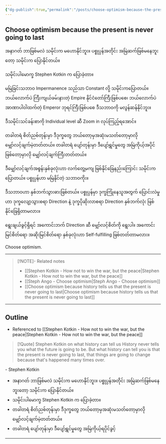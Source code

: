 ```yaml
---
{"dg-publish":true,"permalink":"/posts/choose-optimism-because-the-present-is-never-going-to-last/","tags":["posts","opinions","growth"],"created":"2024-12-24"}
---
```


## Choose optimism because the present is never going to last

အနာဂတ် ဘာဖြစ်မလဲ သမိုင်းက မဟောနိုင်ဘူး။ ပစ္စုပ္ပန်အတိုင်း အမြဲဆက်ဖြစ်မနေဘူးတော့ သမိုင်းက ပြောနိုင်တယ်။

သမိုင်းပါမောက္ခ Stephen Kotkin က ပြောခဲ့တာ။

မမြဲခြင်းသဘာဝ Impermanence သည်သာ Constant လို့ သမိုင်းကပြောတယ်။ ဘယ်လောက်ပဲ ကြီးကျယ်ခမ်းနားတဲ့ Empire နိုင်ငံတော်ကြီးဖြစ်ပစေ၊ ဘယ်လောက်ပဲ အာဏာပါဝါထက်တဲ့ Emperor ဘုရင်ကြီးဖြစ်ပစေ ဒီသဘာဝကို မလွန်ဆန်နိုင်ဘူး။

ဒီသမိုင်းသင်ခန်းစာကို Individual level ဆီ Zoom in လုပ်ကြည့်ရအောင်။

တခါတရံ စိတ်ညစ်တုန်းမှာ ဒီဒုက္ခတွေ ဘယ်တော့မှအဆုံးမသတ်တော့မှာလို မျှော်လင့်ချက်မဲ့တတ်တယ်။ တခါတရံ ပျော်တုန်းမှာ ဒီပျော်ရွှင်မှုတွေ အမြဲကိုယ့်အပိုင်ဖြစ်တော့မှာလို မျှော်လင့်ချက်ကြီးတတ်တယ်။

ဒီမျှော်လင့်ချက်အစွန်းနှစ်ခုလုံးဟာ လက်တွေ့မကျ ဖြစ်နိုင်ခြေနည်းကြောင်း သမိုင်းက ပြောတယ်။ ပစ္စုပ္ပန်ဟာ မမြဲနိုင်တဲ့ သဘာဝကိုး။

ဒီသဘာဝဟာ နှစ်ဘက်သွားဓားဖြစ်တယ်။ ပစ္စုပ္ပန်မှာ ဒုက္ခကြုံနေသူအတွက် ပြောင်းလဲမှုဟာ ဒုက္ခလျော့သွားစရာ Direction နဲ့ ဒုက္ခပိုဆိုးလာစရာ Direction နှစ်ဘက်လုံး ဖြစ်နိုင်ခြေရှိတာမလား။

ရွေးချယ်ခွင့်ရှိရင် အကောင်းဘက် Direction ဆီ မျှော်လင့်စိတ်ကို ရွေးပါ။ အကောင်းမြင်စိတ်ရော အဆိုးမြင်စိတ်ရော နှစ်ခုလုံးဟာ Self-fulfilling ဖြစ်တတ်တာမလား။

Choose optimism. 

---

> [!NOTE]- Related notes
> - [[Stephen Kotkin - How not to win the war, but the peace\|Stephen Kotkin - How not to win the war, but the peace]]
> - [[Steph Ango - Choose optimism\|Steph Ango - Choose optimism]]
> - [[Choose optimism because history tells us that the present is never going to last\|Choose optimism because history tells us that the present is never going to last]]

---
## Outline

- Referenced to [[Stephen Kotkin - How not to win the war, but the peace\|Stephen Kotkin - How not to win the war, but the peace]]


> [!Quote] Stephen Kotkin on what history can tell us
> History never tells you what the future is going to be. But what history can tell you is that the present is never going to last, that things are going to change because that's happened many times over.
>
 \- Stephen Kotkin 


- အနာဂတ် ဘာဖြစ်မလဲ သမိုင်းက မဟောနိုင်ဘူး။ ပစ္စုပ္ပန်အတိုင်း အမြဲဆက်ဖြစ်မနေဘူးတော့ သမိုင်းက ပြောနိုင်တယ်။ 
- သမိုင်းပါမောက္ခ Stephen Kotkin က ပြောခဲ့တာ။
- တခါတရံ စိတ်ညစ်တုန်းမှာ ဒီဒုက္ခတွေ ဘယ်တော့မှအဆုံးမသတ်တော့မှာလို မျှော်လင့်ချက်မဲ့တတ်တယ်။
- တခါတရံ ပျော်တုန်းမှာ ဒီပျော်ရွှင်မှုတွေ အမြဲကိုယ့်ရပိုင်ခွင့်

---
